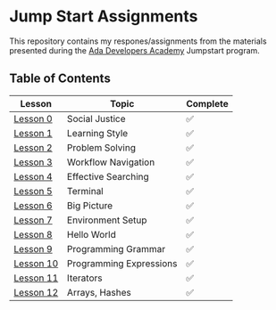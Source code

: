 # Jump Start Assignments

This repository contains my respones/assignments from the materials presented during the [Ada Developers Academy](http://adadevelopersacademy.org) Jumpstart program.

## Table of Contents
| Lesson                | Topic           | Complete 
|--------------------|---------------------| --------------------
| [Lesson 0](lessons/00-social-justice) | Social Justice | :white_check_mark:
| [Lesson 1](lessons/01-learning-style/)  | Learning Style | :white_check_mark:
| [Lesson 2](lessons/02-problem-solving/)  | Problem Solving | :white_check_mark: 
| [Lesson 3](lessons/03-workflow/)  | Workflow Navigation | :white_check_mark: 
| [Lesson 4](lessons/04-effective-searching/)  | Effective Searching | :white_check_mark: 
| [Lesson 5](lessons/05-terminal/)  | Terminal | :white_check_mark: 
| [Lesson 6](lessons/06-big-picture/)  | Big Picture | :white_check_mark: 
| [Lesson 7](lessons/07-environment-setup/)  | Environment Setup | :white_check_mark: 
| [Lesson 8](lessons/08-hello-world/)  | Hello World | :white_check_mark: 
| [Lesson 9](lessons/09-programming-grammar/)  | Programming Grammar | :white_check_mark: 
| [Lesson 10](lessons/10-programming-expressions/)  | Programming Expressions | :white_check_mark: 
| [Lesson 11](lessons/11-iterators/)  | Iterators | :white_check_mark: 
| [Lesson 12](lessons/12-basic-data-structs/)  | Arrays, Hashes | :white_check_mark: 
